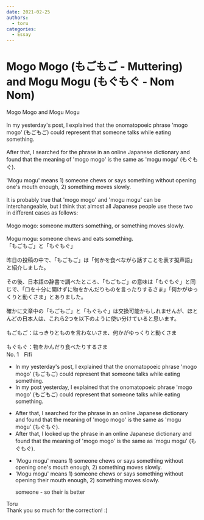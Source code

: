 ```yaml
---
date: 2021-02-25
authors:
  - toru
categories:
  - Essay
---
```


<h1 id="subject_show">Mogo Mogo (もごもご - Muttering) and Mogu Mogu (もぐもぐ - Nom Nom)</h1>
<div class="date" hidden>Feb 25, 2021 16:45</div>
<div id="post"><div id="body_show_ori">
Mogo Mogo and Mogu Mogu<br/><br/>In my yesterday's post, I explained that the onomatopoeic phrase 'mogo mogo' (もごもご) could represent that someone talks while eating something.<br/><br/>After that, I searched for the phrase in an online Japanese dictionary and found that the meaning of 'mogo mogo' is the same as 'mogu mogu' (もぐもぐ).<br/><br/>'Mogu mogu' means 1) someone chews or says something without opening one's mouth enough, 2) something moves slowly.<br/><br/>It is probably true that 'mogo mogo' and 'mogu mogu' can be interchangeable, but I think that almost all Japanese people use these two in different cases as follows:<br/><br/>Mogo mogo: someone mutters something, or something moves slowly.<br/><br/>Mogu mogu: someone chews and eats something.
</div></div>

<!-- more -->

<div id="post_ja"><div id="body_show_mo">
「もごもご」と「もぐもぐ」<br/><br/>昨日の投稿の中で、「もごもご」は「何かを食べながら話すことを表す擬声語」と紹介しました。<br/><br/>その後、日本語の辞書で調べたところ、「もごもご」の意味は「もぐもぐ」と同じで、「口を十分に開けずに物をかんだりものを言ったりするさま」「何かがゆっくりと動くさま」とありました。<br/><br/>確かに文章中の「もごもご」と「もぐもぐ」は交換可能かもしれませんが、ほとんどの日本人は、これら2つを以下のように使い分けていると思います。<br/><br/>もごもご：はっきりとものを言わないさま、何かがゆっくりと動くさま<br/><br/>もぐもぐ：物をかんだり食べたりするさま
</div></div>
<div id="block"><div class="first_name"> No. 1　<span class="just_name">Fifi</span></div><div id="block2">
<ul class="correction_field">
<li class="incorrect">In my yesterday's post, I explained that the onomatopoeic phrase 'mogo mogo' (もごもご) could represent that someone talks while eating something.</li>
<li class="corrected correct">
In my <span class="f_red">post yesterday,</span> I explained that the onomatopoeic phrase 'mogo mogo' (もごもご) could represent <span class="f_red"><span class="sline">that </span></span>someone talks while eating something.
</li>
</ul>
<ul class="correction_field">
<li class="incorrect">After that, I searched for the phrase in an online Japanese dictionary and found that the meaning of 'mogo mogo' is the same as 'mogu mogu' (もぐもぐ).</li>
<li class="corrected correct">
After that, I <span class="f_blue">looked up</span> the phrase in an online Japanese dictionary and found that the meaning of 'mogo mogo' is the same as 'mogu mogu' (もぐもぐ).
</li>
</ul>
<ul class="correction_field">
<li class="incorrect">'Mogu mogu' means 1) someone chews or says something without opening one's mouth enough, 2) something moves slowly.</li>
<li class="corrected correct">
'Mogu mogu' means 1) someone chews or says something without opening their mouth enough, 2) something moves slowly.
<p class="correction_comment">someone - so their is better</p>
</li>
</ul>
</div><div class="name"><span class="just_name">Toru</span><br>
Thank you so much for the correction! :)
</div>
</div>
